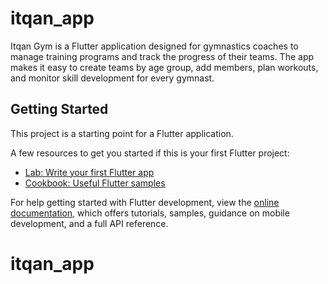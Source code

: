 # itqan_app

Itqan Gym is a Flutter application designed for gymnastics coaches to manage training programs and track the progress of their teams. The app makes it easy to create teams by age group, add members, plan workouts, and monitor skill development for every gymnast.

## Getting Started

This project is a starting point for a Flutter application.

A few resources to get you started if this is your first Flutter project:

- [Lab: Write your first Flutter app](https://docs.flutter.dev/get-started/codelab)
- [Cookbook: Useful Flutter samples](https://docs.flutter.dev/cookbook)

For help getting started with Flutter development, view the
[online documentation](https://docs.flutter.dev/), which offers tutorials,
samples, guidance on mobile development, and a full API reference.
# itqan_app
